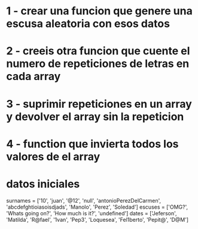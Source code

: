 # 1 - crear una funcion que genere una escusa aleatoria con esos datos 
# 2 - creeis otra funcion que cuente el numero de repeticiones de letras en cada array
# 3 - suprimir repeticiones en un array y devolver el array sin la repeticion
# 4 - function que invierta todos los valores de el array

# datos iniciales 
surnames = ['10', 'juan', '@12', 'null', 'antonioPerezDelCarmen', 'abcdefghtioiasoisdjads', 'Manolo', 'Perez', 'Soledad']
escuses = ['OMG?', 'Whats going on?', 'How much is it?', 'undefined']
dates = ['Jeferson', 'Matilda', 'R@fael', '1van', 'Pep3', 'Loquesea', 'Fel1berto', 'Pepit@', 'D@M']

